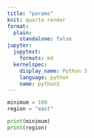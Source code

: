 ```yaml
---
title: "params"
knit: quarto render
format:
  plain:
    standalone: false
jupyter:
  jupytext:
    formats: md
  kernelspec:
    display_name: Python 3
    language: python
    name: python3
---
```


```python tags=["parameters"]
minimum = 100
region = "east"
```

```python
print(minimum)
print(region)
```

